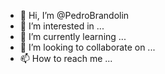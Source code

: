 - 👋 Hi, I’m @PedroBrandolin
- 👀 I’m interested in ...
- 🌱 I’m currently learning ...
- 💞️ I’m looking to collaborate on ...
- 📫 How to reach me ...

<!---
PedroBrandolin/PedroBrandolin is a ✨ special ✨ repository because its `README.md` (this file) appears on your GitHub profile.
You can click the Preview link to take a look at your changes.
--->

